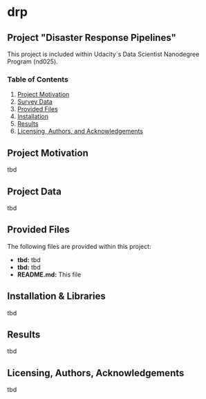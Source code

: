 # drp


## Project "Disaster Response Pipelines"

This project is included within Udacity´s Data Scientist Nanodegree Program (nd025).

### Table of Contents
 
1. [Project Motivation](#motivation)
2. [Survey Data](#surveydata)
3. [Provided Files](#files)
4. [Installation](#installation)
5. [Results](#results)
6. [Licensing, Authors, and Acknowledgements](#licensing)

## Project Motivation <a name="motivation"></a>

tbd

## Project Data <a name="project_data"></a>

tbd

## Provided Files <a name="files"></a>

The following files are provided within this project:
<ul>
  <li><b>tbd:</b> tbd</li>
  <li><b>tbd:</b> tbd</li>
  <li><b>README.md:</b> This file</li>
</ul>

## Installation & Libraries <a name="installation"></a>

tbd

## Results <a name="results"></a>

tbd

## Licensing, Authors, Acknowledgements<a name="licensing"></a>

tbd

